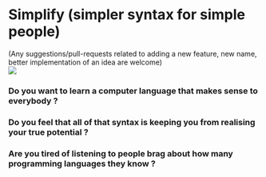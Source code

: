 # Simplify (simpler syntax for simple people)
(Any suggestions/pull-requests related to adding a new feature, new name, better implementation of an idea are welcome)  
![](https://gistbrands.net/wp-content/uploads/2013/04/Simplify-your-logo-gfx.jpg)
### Do you want to learn a computer language that makes sense to everybody ?
### 
### Do you feel that all of that syntax is keeping you from realising your true potential ?
### Are you tired of listening to people brag about how many programming languages they know ?
